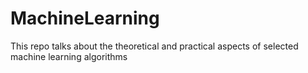 # MachineLearning
This repo talks about the theoretical and practical aspects of selected machine learning algorithms

